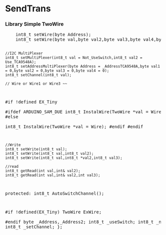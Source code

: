 # SendTrans
<h3>Library Simple TwoWire</h3>
<pre>
    int8_t setWire(byte Address);
    int8_t setWire(byte val,byte val2,byte val3,byte val4,byte val5,byte val6,byte val7);
 
    //I2C MultiPlexer
    int8_t setMultiPlexer(int8_t val = Not_UseSwitch,int8_t val2 = Use_TCA9548A);
    int8_t setAddressMultiPlexer(byte Address = _AddressTCA9548A,byte val1 = 0,byte val2 = 0,byte val3 = 0,byte val4 = 0);
    int8_t setChannel(int8_t val);
    
    // Wire or Wire1 or Wire3 ~~
#if !defined EX_Tiny    
    #ifdef ARDUINO_SAM_DUE
        int8_t InstalWire(TwoWire *val = Wire1);
    #else  
        int8_t InstalWire(TwoWire *val = Wire);
    #endif
#endif
    
    //Write
    int8_t setWrite(int8_t val);
    int8_t setWrite(int8_t val,int8_t val2);
    int8_t setWrite(int8_t val,int8_t *val2,int8_t val3);
 
    //read
    int8_t getRead(int val,int& val2);
    int8_t getRead(int val,int& val2,int val3);
  
  protected:
    int8_t AutoSwitchChannel();
    
#if !defined(EX_Tiny)
    TwoWire ExWire;  
#endif
    byte _Address,_Address2;
    int8_t _useSwitch;
    int8_t _nameIC;
    int8_t _setChannel;
};
</pre>
